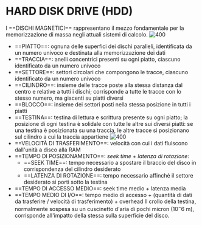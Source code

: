 # HARD DISK DRIVE (HDD)
I ==DISCHI MAGNETICI== rappresentano il mezzo fondamentale per la memorizzazione di massa negli attuali sistemi di calcolo.
![400](hdd.png)
- ==PIATTO==: ognuna delle superfici dei dischi paralleli, identificata da un numero univoco e destinata alla memorizzazione dei dati
- ==TRACCIA==: anelli concentrici presenti su ogni piatto, ciascuno identificato da un numero univoco
- ==SETTORE==: settori circolari che compongono le tracce, ciascuno identificato da un numero univoco
- ==CILINDRO==: insieme delle tracce poste alla stessa distanza dal centro e relative a tutti i dischi; corrisponde a tutte le tracce con lo stesso numero, ma giacenti su piatti diversi
- ==BLOCCO==: insieme dei settori posti nella stessa posizione in tutti i piatti
- ==TESTINA==: testina di lettura e scrittura presente su ogni piatto; la posizione di ogni testina è solidale con tutte le altre sui diversi piatti: se una testina è posizionata su una traccia, le altre tracce si posizionano sul cilindro a cui la traccia appartiene
![400](hdd2.png)
- ==VELOCITÀ DI TRASFERIMENTO==: velocità con cui i dati fluiscono dall'unità a disco alla RAM
- ==TEMPO DI POSIZIONAMENTO==: _seek time_ + _latenza di rotazione_:
	- ==SEEK TIME==: tempo necessario a spostare il braccio del disco in corrispondenza del cilindro desiderato
	- ==LATENZA DI ROTAZIONE==: tempo necessario affinchè il settore desiderato si porti sotto la testina
- ==TEMPO DI ACCESSO MEDIO==: seek time medio + latenza media
- ==TEMPO MEDIO DI I/O==: tempo medio di accesso + (quantità di dati da trasferire / velocità di trasferimento) + overhead
Il crollo della testina, normalmente sospesa su un cuscinetto d'aria di pochi micron ($10^-6$ m), corrisponde all'impatto della stessa sulla superficie del disco.